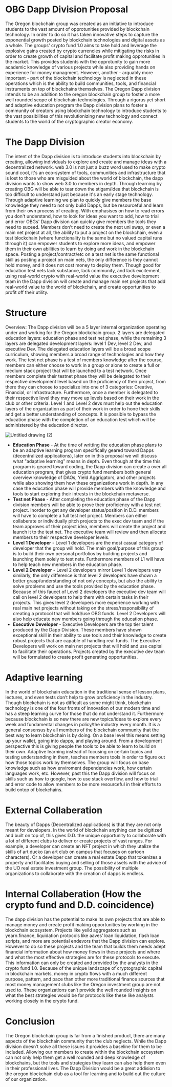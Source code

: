 # OBG Dapp Division Proposal

The Oregon blockchain group was created as an initiative to introduce students to the vast amount of opprotunities provided by blockchain technology. In order to do so it has taken innovative steps to capture the exponential growth posted by blockchain technologies and digital assets as a whole. The groups' crypto fund 1.0 aims to take hold and leverage the explosive gains created by crypto currencies while mitigating the risks in order to create growth of capital and facilitate profit making opprotunities in the market. This provides students with the opprotunity to gain more academic knowledge of various projects while also providing hands on experience for money managment. However, another - arguably more important - part of the blockchain technology is neglected in these operations which is the ability to build communities, tools, and financial instruments on top of blockchains themselves. The Oregon Dapp division intends to be an addition to the oregon blockchain group to foster a more well rounded scope of blockchain technologies. Through a rigorus yet short and adaptive education program the Dapp division plans to foster a community of creators using blockchain technology to introduce students to the vast possibilities of this revolutionizing new technology and connect students to the world of the cryptographic creator economy.

# The Dapp Division

The intent of the Dapp division is to introduce students into blockchain by creating, allowing individuals to explore and create and manage ideas with a decentralized network. web 3.0 is not just a buzz word used to make crypto sound cool, it's an eco-system of tools, communities and infrastructure that is lost to those who are misguided about the world of blockchain, the dapp division wants to show web 3.0 to members in depth. Through learning by creating OBG will be able to tear down the stigam/idea that blockchain is too difficult to understand just because it's an early stage technology. Through adaptive learning we plan to quickly give members the base knowledge they need to not only build Dapps, but be resourceful and learn from their own process of creating. With emphasises on how to read errors you don't understand, how to look for ideas you want to add, how to trial and error OBGs' Dapp division can quickly give members the tools they need to suceed. Members don’t need to create the next uni swap, or even a main net project at all, the ability to put a project on the blockchain, even a test blockchain (where functionality is the same but no valued capital runs through it) can empower students to explore more ideas, and empower them in their own abilities to learn by doing and work in the blockchain space. Posting a project/contract/etc on a test net is the same functional skill as posting a project on main nets, the only difference is they cannot hold money, and it does not cost money to deploy them. Though good for education test nets lack substance, lack community, and lack excitement, using real-world crypto with real-world value the executive development team in the Dapp division will create and manage main net projects that add real-world value to the world of blockchain, and create opportunities to profit off their utility. 

# Structure
Overview: The Dapp division will be a 5 layer internal organization operating under and working for the Oregon blockchain group. 2 layers are delegated education layers: education phase and test net phase, while the remaining 3 layers are delegated development layers: level 1 Dev, level 2 Dev, and executive Dev. The delegated education layers will be a broad scope curriculum, showing members a broad range of technologies and how they work. The test net phase is a test of members knowledge after the course, members can either choose to work in a group or alone to create a full or medium stack project that will be launched to a test network. Once members complete their testnet phase they will be delegated to their respective development level based on the proficiency of their project, from there they can choose to specialize into one of 3 categories: Creative, Financial, or Infrastructure. Furthermore, once a member is delegated to their respective level they may move up levels based on their work in the club or other criteria. Level 1 and Level 2 devs must help out the education layers of the organization as part of their work in order to hone their skills and get a better understanding of concepts. It is possible to bypass the education phase with the completion of an education test which will be administered by the education director.

![Untitled drawing (2)](https://user-images.githubusercontent.com/54550268/134787971-6eea0ac6-bcb2-4fbb-a744-7093d5a5dde4.png)

* **Education Phase** - At the time of writting the education phase plans to be an adaptive learning program specifically geared toward Dapps (decentralized applications), later on in this proposal we will discuss what "adaptive learning" means in depth. Even though at the time this program is geared toward coding, the Dapp division can create a over all education program, that gives crypto fund members both general overview knowledge of DAOs, Yield Aggrigators, and other projects while also showing them how these organizations work in depth. In any case the education phase will provide members with the knowledge and tools to start exploring their intrests in the blockchain metaverse.
* **Test net Phase** - After completing the education phase of the Dapp division members will be able to prove their proficiency with a test net project. Inorder to get any developer status/position in D.D. members will have to complete a full test net project. Members can either collaberate or individually pitch projects to the exec dev team and if the team approves of their project idea, members will create the project and launch it to the test net. The executive team will review and then allocate members to their respective developer levels.
* **Level 1 Developer** - Level 1 developers are the most casual category of developer that the group will hold. The main goal/purpose of this group is to build their own personal portfolios by building projects and launching them solely to test nets. Furthermore members of L1 will have to help teach new members in the education phase.
* **Level 2 Developer** - Level 2 developers mirror Level 1 developers very similarly, the only difference is that level 2 developers have shown a better grasp/understanding of not only concepts, but also the ability to solve problems and use the tools provided by the education phase. Because of this faucet of Level 2 developers the executive dev team will call on level 2 developers to help them with certain tasks in their projects. This gives level 2 developers more experience working with real main net projects without taking on the stress/responsibility of creating a protocol that will hold/use OBG funds. Level 2 Developers will also help educate new members going through the education phase.
* **Executive Developer** - Executive Developers are the top tier talent produced by the Dapp Division. These members have shown exceptional skill in their ability to use tools and their knowledge to create robust projects that are capable of handling real funds. The Executive Developers will work on main net projects that will hold and use capital to facilitate their operations. Projects created by the executive dev team will be formulated to create profit generating opportunities.

# Adaptive learning 
In the world of blockchain education in the traditional sense of lesson plans, lectures, and even tests don’t help to grow proficiency in the industry. Though blockchain is not as difficult as some might think, blockchain technology is one of the four fronts of innovation of our modern time and has a steep learning curve for those that do not understand it. Furthermore because blockchain is so new there are new topics/ideas to explore every week and fundamental changes in policy/the industry every month. It is a general consensus by all members of the blockchain community that the best way to learn blockchain is by doing. On a base level this means setting up your wallet, going into dapps, and playing around. From a development perspective this is giving people the tools to be able to learn to build on their own. Adaptive learning instead of focusing on certain topics and testing understanding in them, teaches members tools in order to figure out how those topics work by themselves. The group will focus on base knowledge such as how enviroment dependencies work, how certain languages work, etc. However, past this the Dapp division will focus on skills such as how to google, how to use stack overflow, and how to trial and error code to allow members to be more resourceful in their efforts to build ontop of blockchains.

# External Collaberation
The beauty of Dapps (Decentralized applications) is that they are not only meant for developers. In the world of blockchain anything can be digitized and built on top of, this gives D.D. the unique opportunity to collaborate with a lot of different clubs to deliver or create projects of vast ranges. For example, a developer can create an NFT project in which they utalize the skills of art ducko (an art club on campus that focuses on cartoon characters). Or a developer can create a real estate Dapp that tokenizes a property and facilitates buying and selling of those assets with the advice of the UO real estate investment group. The possibility of multiple organizations to collaborate with the creation of dapps is endless.

# Internal Collaberation (How the crypto fund and D.D. coincidence)
The dapp division has the potential to make its own projects that are able to manage money and create profit making opportunities by working in the blockchain ecosystem. Projects like yeild aggregators such as yearn.finance, liquidation protocols like aaves’ loan liquidation, flash loan scripts, and more are potential endevors that the Dapp division can explore. However to do so these projects and the team that builds them needs adept financial information about how money flows in these projects and where and what the most effective strategies are for these protocols to execute. This information can only be created and provided by the analysts in the crypto fund 1.0. Because of the unique landscape of cryptographic capital in blockchain markets, money in crypto flows with a much different purpose, pattern, and pace than other more traditional finance sources that most money management clubs like the Oregon investment group are not used to. These organizations can’t provide the well rounded insights on what the best strategies would be for protocols like these like analysts working closely in the crypto fund.

# Conclusion
The Oregon blockchain group is far from a finished product, there are many aspects of the blockchain community that the club neglects. While the Dapp division doesn’t solve all these issues it provides a baseline for them to be included. Allowing our members to create within the blockchain ecosystem can not only help them get a well rounded and deep knowledge of blockchains, but the tools and strategies they learn can also help them even in their professional lives. The Dapp Division would be a great addision to the oregon blockchain club as a tool for learning and to build out the culture of our organization.
